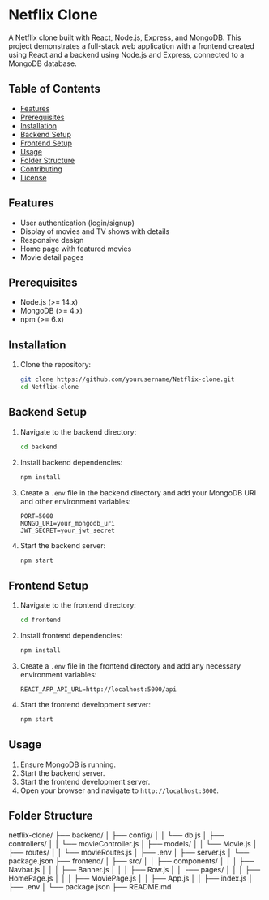# Netflix Clone

A Netflix clone built with React, Node.js, Express, and MongoDB. This project demonstrates a full-stack web application with a frontend created using React and a backend using Node.js and Express, connected to a MongoDB database.

## Table of Contents

- [Features](#features)
- [Prerequisites](#prerequisites)
- [Installation](#installation)
- [Backend Setup](#backend-setup)
- [Frontend Setup](#frontend-setup)
- [Usage](#usage)
- [Folder Structure](#folder-structure)
- [Contributing](#contributing)
- [License](#license)

## Features

- User authentication (login/signup)
- Display of movies and TV shows with details
- Responsive design
- Home page with featured movies
- Movie detail pages

## Prerequisites

- Node.js (>= 14.x)
- MongoDB (>= 4.x)
- npm (>= 6.x)

## Installation

1. Clone the repository:

    ```bash
    git clone https://github.com/yourusername/Netflix-clone.git
    cd Netflix-clone
    ```

## Backend Setup

1. Navigate to the backend directory:

    ```bash
    cd backend
    ```

2. Install backend dependencies:

    ```bash
    npm install
    ```

3. Create a `.env` file in the backend directory and add your MongoDB URI and other environment variables:

    ```env
    PORT=5000
    MONGO_URI=your_mongodb_uri
    JWT_SECRET=your_jwt_secret
    ```

4. Start the backend server:

    ```bash
    npm start
    ```

## Frontend Setup

1. Navigate to the frontend directory:

    ```bash
    cd frontend
    ```

2. Install frontend dependencies:

    ```bash
    npm install
    ```

3. Create a `.env` file in the frontend directory and add any necessary environment variables:

    ```env
    REACT_APP_API_URL=http://localhost:5000/api
    ```

4. Start the frontend development server:

    ```bash
    npm start
    ```

## Usage

1. Ensure MongoDB is running.
2. Start the backend server.
3. Start the frontend development server.
4. Open your browser and navigate to `http://localhost:3000`.

## Folder Structure

netflix-clone/
├── backend/
│ ├── config/
│ │ └── db.js
│ ├── controllers/
│ │ └── movieController.js
│ ├── models/
│ │ └── Movie.js
│ ├── routes/
│ │ └── movieRoutes.js
│ ├── .env
│ ├── server.js
│ └── package.json
├── frontend/
│ ├── src/
│ │ ├── components/
│ │ │ ├── Navbar.js
│ │ │ ├── Banner.js
│ │ │ ├── Row.js
│ │ ├── pages/
│ │ │ ├── HomePage.js
│ │ │ ├── MoviePage.js
│ │ ├── App.js
│ │ ├── index.js
│ ├── .env
│ └── package.json
├── README.md

